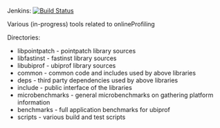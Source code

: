 
Jenkins: [![Build Status](http://tester-lin.soic.indiana.edu:8080/buildStatus/icon?job=UbiProf_tests)](http://tester-lin.soic.indiana.edu:8080/job/UbiProf_tests/)


Various (in-progress) tools related to onlineProfiling

Directories:

 * libpointpatch - pointpatch library sources
 * libfastinst   - fastinst library sources
 * libubiprof    - ubiprof library sources
 * common        - common code and includes used by above libraries
 * deps          - third party dependencies used by above libraries
 * include       - public interface of the libraries
 * microbenchmarks - general microbenchmarks on gathering platform information
 * benchmarks    - full application benchmarks for ubiprof
 * scripts       - various build and test scripts
